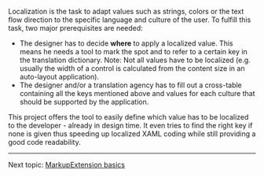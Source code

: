 Localization is the task to adapt values such as strings, colors or the text flow direction to the specific language and culture of the user. To fulfill this task, two major prerequisites are needed: 

* The designer has to decide **where** to apply a localized value. This means he needs a tool to mark the spot and to refer to a certain key in the translation dictionary. Note: Not all values have to be localized (e.g. usually the width of a control is calculated from the content size in an auto-layout application). 
* The designer and/or a translation agency has to fill out a cross-table containing all the keys mentioned above and values for each culture that should be supported by the application.

This project offers the tool to easily define which value has to be localized to the developer - already in design time. It even tries to find the right key if none is given thus speeding up localized XAML coding while still providing a good code readability.

***
Next topic: [MarkupExtension basics](MarkupExtension-basics)